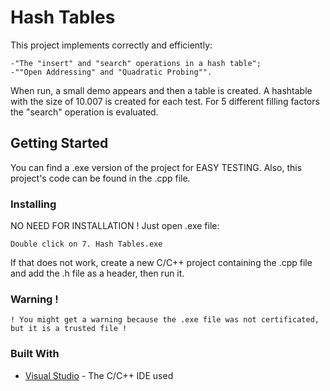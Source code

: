 # Hash Tables
This project implements correctly and efficiently:
```
-"The "insert" and "search" operations in a hash table";
-""Open Addressing" and "Quadratic Probing"".
```
When run, a small demo appears and then a table is created. A hashtable with the size of 10.007 is created for each test. For 5 different filling factors the "search" operation is evaluated.

## Getting Started
You can find a .exe version of the project for EASY TESTING. Also, this project's code can be found in the .cpp file.

### Installing
NO NEED FOR INSTALLATION !
Just open .exe file:
```
Double click on 7. Hash Tables.exe
```
If that does not work, create a new C/C++ project containing the .cpp file and add the .h file as a header, then run it.

### Warning !
```
! You might get a warning because the .exe file was not certificated, but it is a trusted file !
```

### Built With
* [Visual Studio](https://visualstudio.microsoft.com/) - The C/C++ IDE used